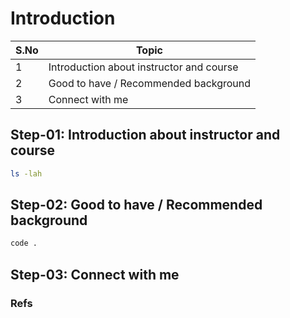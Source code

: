 # Introduction

| S.No | Topic |
| ---- | ----- |
| 1    | Introduction about instructor and course |
| 2    | Good to have / Recommended background |
| 3    | Connect with me |

## Step-01: Introduction about instructor and course

```bash
ls -lah
```

## Step-02: Good to have / Recommended background

```sh
code .
```

## Step-03: Connect with me

### Refs


